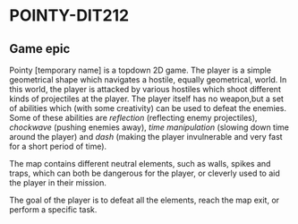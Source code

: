 # POINTY-DIT212

## Game epic
Pointy [temporary name] is a topdown 2D game. The player is a simple geometrical shape which navigates a hostile, equally geometrical, world. In this world, the player is attacked by various hostiles which shoot different kinds of projectiles at the player. The player itself has no weapon,but a set of abilities which (with some creativity) can be used to defeat the enemies. Some of these abilities are *reflection* (reflecting enemy projectiles), *chockwave* (pushing enemies away), *time manipulation* (slowing down time around the player) and *dash* (making the player invulnerable and very fast for a short period of time). 

The map contains different neutral elements, such as walls, spikes and traps, which can both be dangerous for the player, or cleverly used to aid the player in their mission. 

The goal of the player is to defeat all the elements, reach the map exit, or perform a specific task. 


